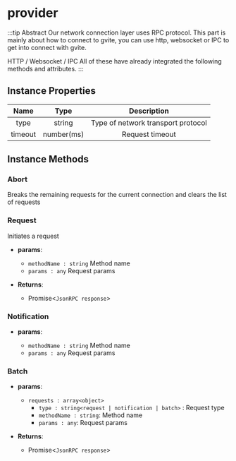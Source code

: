 # provider

:::tip Abstract
Our network connection layer uses RPC protocol.
This part is mainly about how to connect to gvite, you can use http, websocket or IPC to get into connect with gvite.

HTTP / Websocket / IPC All of these have already integrated the following methods and attributes.
:::

## Instance Properties

|  Name  | Type | Description |
|:------------:|:-----:|:-----:|
| type |  string | Type of network transport protocol |
| timeout | number(ms) | Request timeout |

## Instance Methods

### Abort
Breaks the remaining requests for the current connection and clears the list of requests

### Request
Initiates a request

- **params**: 

  * `methodName : string` Method name
  * `params : any` Request params

- **Returns**:
    - Promise<`JsonRPC response`>

### Notification

- **params**: 

  * `methodName : string` Method name
  * `params : any` Request params

### Batch

- **params**: 

  * `requests : array<object>` 
	- `type : string<request | notification | batch>` : Request type
    - `methodName : string`: Method name
    - `params : any`: Request params

- **Returns**:
    - Promise<`JsonRPC response`>
